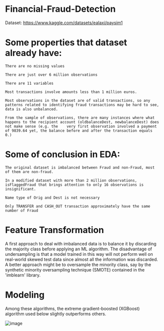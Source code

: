 # Financial-Fraud-Detection

Dataset: https://www.kaggle.com/datasets/ealaxi/paysim1

# Some properties that dataset already have:

    There are no missing values

    There are just over 6 million observations

    There are 11 variables

    Most transactions involve amounts less than 1 million euros.

    Most observations in the dataset are of valid transactions, so any patterns related to identifying fraud transactions may be hard to see, data is also unbalanced.

    From the sample of observations, there are many instances where what happens to the recipient account (oldbalanceDest, newbalanceDest) does not make sense (e.g. the    very first observation involved a payment of 9839.64 yet, the balance before and after the transaction equals 0.)

# Some of conclusion in EDA:

    The original dataset is imbalanced between Fraud and non-Fraud, most of them are non-fraud.
    
    In a modified dataset with more than 2 million observations, isFlaggedFraud that brings attention to only 16 observations is insignificant.
    
    Name type of Orig and Dest is not necessary 
    
    Only TRANSFER and CASH_OUT transaction approximately have the same number of Fraud
    
# Feature Transformation

A first approach to deal with imbalanced data is to balance it by discarding the majority class before applying an ML algorithm. The disadvantage of undersampling is that a model trained in this way will not perform well on real-world skewed test data since almost all the information was discarded. A better approach might be to oversample the minority class, say by the synthetic minority oversampling technique (SMOTE) contained in the 'imblearn' library. 

# Modeling

Among these algorithms, the extreme gradient-boosted (XGBoost) algorithm used below slightly outperforms others.

![image](https://user-images.githubusercontent.com/83870939/225279073-c82e7e72-d8cb-499f-977f-6484bc02100b.png)

